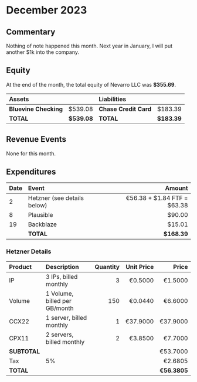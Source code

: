 # December 2023

## Commentary

Nothing of note happened this month. Next year in January, I will put another
$1k into the company.

## Equity

At the end of the month, the total equity of Nevarro LLC was **$355.69**.

| **Assets**            |             | **Liabilities**       |             |
| :-------------------- | ----------: | :-------------------- | ----------: |
| **Bluevine Checking** |     $539.08 | **Chase Credit Card** |     $183.39 |
| **TOTAL**             | **$539.08** | **TOTAL**             | **$183.39** |

## Revenue Events

None for this month.

## Expenditures

| **Date** | **Event**                   |                  **Amount** |
| :------- | :-------------------------- | --------------------------: |
| 2        | Hetzner (see details below) | €56.38 + $1.84 FTF = $63.38 |
| 8        | Plausible                   |                      $90.00 |
| 19       | Backblaze                   |                      $15.01 |
|          | **TOTAL**                   |                 **$168.39** |

### Hetzner Details

| **Product**  | **Description**               | **Quantity** | **Unit Price** |    **Price** |
| :----------- | :---------------------------- | -----------: | -------------: | -----------: |
| IP           | 3 IPs, billed monthly         |            3 |        €0.5000 |      €1.5000 |
| Volume       | 1 Volume, billed per GB/month |          150 |        €0.0440 |      €6.6000 |
| CCX22        | 1 server, billed monthly      |            1 |       €37.9000 |     €37.9000 |
| CPX11        | 2 servers, billed monthly     |            2 |        €3.8500 |      €7.7000 |
| **SUBTOTAL** |                               |              |                |     €53.7000 |
| Tax          | 5%                            |              |                |      €2.6805 |
| **TOTAL**    |                               |              |                | **€56.3805** |
